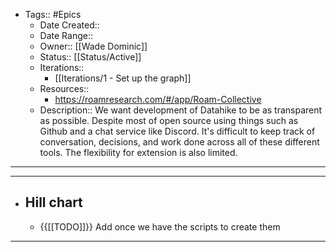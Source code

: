 - Tags:: #Epics
    - Date Created::
    - Date Range::
    - Owner:: [[Wade Dominic]]
    - Status:: [[Status/Active]]
    - Iterations::
        - [[Iterations/1 - Set up the graph]]
    - Resources::
        - https://roamresearch.com/#/app/Roam-Collective
    - Description:: We want development of Datahike to be as transparent as possible. Despite most of open source using things such as Github and a chat service like Discord. It's difficult to keep track of conversation, decisions, and work done across all of these different tools. The flexibility for extension is also limited. 
- ---
- ---
- ## Hill chart
    - {{[[TODO]]}}  Add once we have the scripts to create them
- ---
